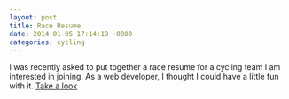 ```yaml
---
layout: post
title: Race Resume
date: 2014-01-05 17:14:19 -0800
categories: cycling
---
```


I was recently asked to put together a race resume for a cycling team I am
interested in joining. As a web developer, I thought I could have a little
fun with it. [Take a look](http://toxiccode.com/misc/raceresume)
